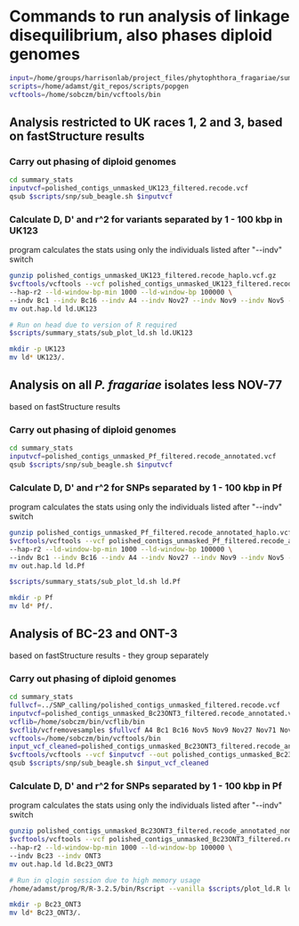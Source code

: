# Commands to run analysis of linkage disequilibrium, also phases diploid genomes

```bash
input=/home/groups/harrisonlab/project_files/phytophthora_fragariae/summary_stats
scripts=/home/adamst/git_repos/scripts/popgen
vcftools=/home/sobczm/bin/vcftools/bin
```

## Analysis restricted to UK races 1, 2 and 3, based on fastStructure results

### Carry out phasing of diploid genomes

```bash
cd summary_stats
inputvcf=polished_contigs_unmasked_UK123_filtered.recode.vcf
qsub $scripts/snp/sub_beagle.sh $inputvcf
```

### Calculate D, D' and r^2 for variants separated by 1 - 100 kbp in UK123

program calculates the stats using only the individuals listed after "--indv" switch

```bash
gunzip polished_contigs_unmasked_UK123_filtered.recode_haplo.vcf.gz
$vcftools/vcftools --vcf polished_contigs_unmasked_UK123_filtered.recode_haplo.vcf \
--hap-r2 --ld-window-bp-min 1000 --ld-window-bp 100000 \
--indv Bc1 --indv Bc16 --indv A4 --indv Nov27 --indv Nov9 --indv Nov5 --indv Nov71
mv out.hap.ld ld.UK123

# Run on head due to version of R required
$scripts/summary_stats/sub_plot_ld.sh ld.UK123

mkdir -p UK123
mv ld* UK123/.
```

## Analysis on all *P. fragariae* isolates less NOV-77

based on fastStructure results

### Carry out phasing of diploid genomes

```bash
cd summary_stats
inputvcf=polished_contigs_unmasked_Pf_filtered.recode_annotated.vcf
qsub $scripts/snp/sub_beagle.sh $inputvcf
```

### Calculate D, D' and r^2 for SNPs separated by 1 - 100 kbp in Pf

program calculates the stats using only the individuals listed after "--indv" switch

```bash
gunzip polished_contigs_unmasked_Pf_filtered.recode_annotated_haplo.vcf.gz
$vcftools/vcftools --vcf polished_contigs_unmasked_Pf_filtered.recode_annotated_haplo.vcf \
--hap-r2 --ld-window-bp-min 1000 --ld-window-bp 100000 \
--indv Bc1 --indv Bc16 --indv A4 --indv Nov27 --indv Nov9 --indv Nov5 --indv Nov71 --indv Bc23 --indv ONT3 --indv SCRP245_v2
mv out.hap.ld ld.Pf

$scripts/summary_stats/sub_plot_ld.sh ld.Pf

mkdir -p Pf
mv ld* Pf/.
```

## Analysis of BC-23 and ONT-3

based on fastStructure results - they group separately

### Carry out phasing of diploid genomes

```bash
cd summary_stats
fullvcf=../SNP_calling/polished_contigs_unmasked_filtered.recode.vcf
inputvcf=polished_contigs_unmasked_Bc23ONT3_filtered.recode_annotated.vcf
vcflib=/home/sobczm/bin/vcflib/bin
$vcflib/vcfremovesamples $fullvcf A4 Bc1 Bc16 Nov5 Nov9 Nov27 Nov71 Nov77 SCRP245_v2 SCRP249 SCRP324 SCRP333 > $inputvcf
vcftools=/home/sobczm/bin/vcftools/bin
input_vcf_cleaned=polished_contigs_unmasked_Bc23ONT3_filtered.recode_annotated_nomissing.recode.vcf
$vcftools/vcftools --vcf $inputvcf --out polished_contigs_unmasked_Bc23ONT3_filtered.recode_annotated_nomissing --max-missing 1 --recode
qsub $scripts/snp/sub_beagle.sh $input_vcf_cleaned
```

### Calculate D, D' and r^2 for SNPs separated by 1 - 100 kbp in Pf

program calculates the stats using only the individuals listed after "--indv" switch

```bash
gunzip polished_contigs_unmasked_Bc23ONT3_filtered.recode_annotated_nomissing.recode_haplo.vcf.gz
$vcftools/vcftools --vcf polished_contigs_unmasked_Bc23ONT3_filtered.recode_annotated_nomissing.recode_haplo.vcf \
--hap-r2 --ld-window-bp-min 1000 --ld-window-bp 100000 \
--indv Bc23 --indv ONT3
mv out.hap.ld ld.Bc23_ONT3

# Run in qlogin session due to high memory usage
/home/adamst/prog/R/R-3.2.5/bin/Rscript --vanilla $scripts/plot_ld.R ld.Bc23_ONT3

mkdir -p Bc23_ONT3
mv ld* Bc23_ONT3/.
```
